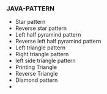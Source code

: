 ### JAVA-PATTERN
* Star pattern
* Reverse star pattern
* Left half pyramind pattern
* Reverse left half pyramind pattern
* Left triangle pattern
* Right triangle pattern
* left side triangle pattern
* Printing Triangle
* Reverse Triangle
* Diamond pattern
* 
  
